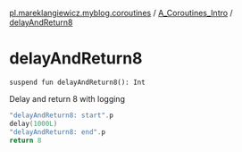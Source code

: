 [pl.mareklangiewicz.myblog.coroutines](../index.md) / [A_Coroutines_Intro](index.md) / [delayAndReturn8](.)

# delayAndReturn8

`suspend fun delayAndReturn8(): Int`

Delay and return 8 with logging

``` kotlin
"delayAndReturn8: start".p
delay(1000L)
"delayAndReturn8: end".p
return 8
```

